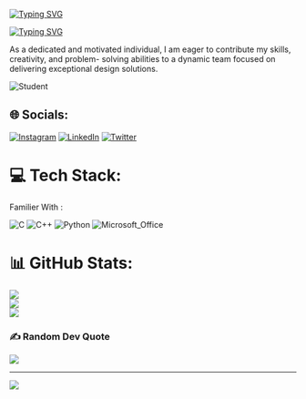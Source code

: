 [![Typing SVG](https://readme-typing-svg.demolab.com?font=Fira+Code&size=25&duration=2000&pause=100&width=435&lines=%F0%9F%8C%A0+About+Me+%3A)](https://git.io/typing-svg)

[![Typing SVG](https://readme-typing-svg.demolab.com?font=Fira+Code&duration=2000&color=39F7C2&multiline=true&width=435&height=80&lines=Hello+!+%F0%9F%99%8B%F0%9F%8F%BB%E2%99%82%EF%B8%8F;I+'am+MANJUL+JOSHI+)](https://git.io/typing-svg)

As a dedicated and motivated   individual, I am eager 
  to contribute my skills, creativity, and problem- 
  solving abilities to a dynamic team focused on 
  delivering exceptional design solutions.

![Student](https://user-images.githubusercontent.com/74038190/212749447-bfb7e725-6987-49d9-ae85-2015e3e7cc41.gif)


## 🌐 Socials:
[![Instagram](https://img.shields.io/badge/Instagram-%23E4405F.svg?logo=Instagram&logoColor=white)](https://instagram.com/_manjul_joshi) [![LinkedIn](https://img.shields.io/badge/LinkedIn-%230077B5.svg?logo=linkedin&logoColor=white)](https://linkedin.com/in/ManjulJoshi) [![Twitter](https://img.shields.io/badge/Twitter-%231DA1F2.svg?logo=Twitter&logoColor=white)](https://twitter.com/@ManjulJoshi121) 

# 💻 Tech Stack:

Familier With : 

![C](https://img.shields.io/badge/c-%231DA1F2.svg?style=for-the-badge&logo=c&logoColor=white)   ![C++](https://img.shields.io/badge/c++-%2300599C.svg?style=for-the-badge&logo=c%2B%2B&logoColor=white)   ![Python](https://img.shields.io/badge/python-3670A0?style=for-the-badge&logo=python&logoColor=ffdd54)     ![Microsoft_Office](https://img.shields.io/badge/Microsoft_Office-%23E4405F.svg?style=for-the-badge&logo=MicrosoftOffice#D83B01&logoColor=0xffd700) 

# 📊 GitHub Stats:
![](https://github-readme-stats.vercel.app/api?username=Manjuljoshi&theme=radical&hide_border=false&include_all_commits=true&count_private=true)<br/>
![](https://github-readme-streak-stats.herokuapp.com/?user=Manjuljoshi&theme=radical&hide_border=false)<br/>
![](https://metrics.lecoq.io/Manjuljoshi)



### ✍️ Random Dev Quote
![](https://quotes-github-readme.vercel.app/api?type=horizontal&theme=radical)


---
[![](https://visitcount.itsvg.in/api?id=Manjuljoshi&icon=0&color=0)](https://visitcount.itsvg.in)

<!-- Proudly created with GPRM ( https://gprm.itsvg.in ) -->
